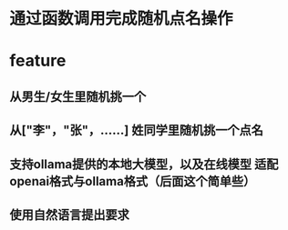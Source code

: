# 通过函数调用完成随机点名操作

# feature

## 从男生/女生里随机挑一个

## 从["李"，"张"，......] 姓同学里随机挑一个点名

## 支持ollama提供的本地大模型，以及在线模型 适配openai格式与ollama格式（后面这个简单些）

## 使用自然语言提出要求

